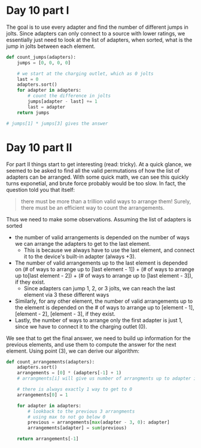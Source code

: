# Day 10 part I

The goal is to use every adapter and find the number of different jumps in jolts. Since adapters can only connect to a source with lower ratings, we essentially just need to look at the list of adapters, when sorted, what is the jump in jolts between each element. 

```python
def count_jumps(adapters):
    jumps = [0, 0, 0, 0]

    # we start at the charging outlet, which as 0 jolts
    last = 0
    adapters.sort()
    for adapter in adapters:
        # count the difference in jolts
        jumps[adapter - last] += 1
        last = adapter
    return jumps

# jumps[1] * jumps[3] gives the answer
```

# Day 10 part II

For part II things start to get interesting (read: tricky). At a quick glance, we seemed to be asked to find all the valid permutations of how the list of adapters can be arranged. With some quick math, we can see this quickly turns exponetial, and brute force probably would be too slow. In fact, the question told you that itself:

> there must be more than a trillion valid ways to arrange them! Surely, there must be an efficient way to count the arrangements.

Thus we need to make some observations. Assuming the list of adapters is sorted
- the number of valid arrangements is depended on the number of ways we can arrange the adapters to get to the last element. 
  - This is because we always have to use the last element, and connect it to the device's built-in adapter (always +3).
- The number of valid arrangements up to the last element is depended on (# of ways to arrange up to [last element - 1]) + (# of ways to arrange up to[last element - 2]) + (# of ways to arrange up to [last element - 3]), if they exist.
  - Since adapters can jump 1, 2, or 3 jolts, we can reach the last element via 3 these different ways
- Similarly, for any other element, the number of valid arrangements up to the element is depended on the # of ways to arrange up to [element - 1], [element - 2], [element - 3], if they exist.
- Lastly, the number of ways to arrange only the first adapter is just 1, since we have to connect it to the charging outlet (0). 

We see that to get the final answer, we need to build up information for the previous elements, and use them to compute the answer for the next element. Using point (3), we can derive our algorithm:

```python
def count_arrangements(adapters):
    adapters.sort()
    arrangements = [0] * (adapters[-1] + 1)
    # arrangments[i] will give us number of arrangments up to adapter i

    # there is always exactly 1 way to get to 0
    arrangements[0] = 1

    for adapter in adapters:
        # lookback to the previous 3 arrangments
        # using max to not go below 0
        previous = arrangements[max(adapter - 3, 0): adapter]
        arrangements[adapter] = sum(previous)

    return arrangements[-1]
```
